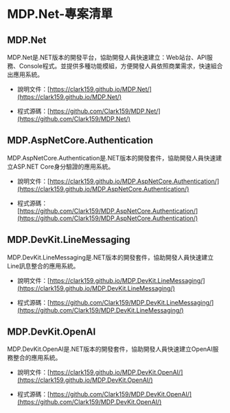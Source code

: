 # MDP.Net-專案清單


## MDP.Net 

MDP.Net是.NET版本的開發平台，協助開發人員快速建立：Web站台、API服務、Console程式。並提供多種功能模組，方便開發人員依照商業需求，快速組合出應用系統。

- 說明文件：[https://clark159.github.io/MDP.Net/](https://clark159.github.io/MDP.Net/)

- 程式源碼：[https://github.com/Clark159/MDP.Net/](https://github.com/Clark159/MDP.Net/)


## MDP.AspNetCore.Authentication

MDP.AspNetCore.Authentication是.NET版本的開發套件，協助開發人員快速建立ASP.NET Core身分驗證的應用系統。

- 說明文件：[https://clark159.github.io/MDP.AspNetCore.Authentication/](https://clark159.github.io/MDP.AspNetCore.Authentication/)

- 程式源碼：[https://github.com/Clark159/MDP.AspNetCore.Authentication/](https://github.com/Clark159/MDP.AspNetCore.Authentication/)


## MDP.DevKit.LineMessaging

MDP.DevKit.LineMessaging是.NET版本的開發套件，協助開發人員快速建立Line訊息整合的應用系統。

- 說明文件：[https://clark159.github.io/MDP.DevKit.LineMessaging/](https://clark159.github.io/MDP.DevKit.LineMessaging/)

- 程式源碼：[https://github.com/Clark159/MDP.DevKit.LineMessaging/](https://github.com/Clark159/MDP.DevKit.LineMessaging/)


## MDP.DevKit.OpenAI

MDP.DevKit.OpenAI是.NET版本的開發套件，協助開發人員快速建立OpenAI服務整合的應用系統。

- 說明文件：[https://clark159.github.io/MDP.DevKit.OpenAI/](https://clark159.github.io/MDP.DevKit.OpenAI/)

- 程式源碼：[https://github.com/Clark159/MDP.DevKit.OpenAI/](https://github.com/Clark159/MDP.DevKit.OpenAI/)

